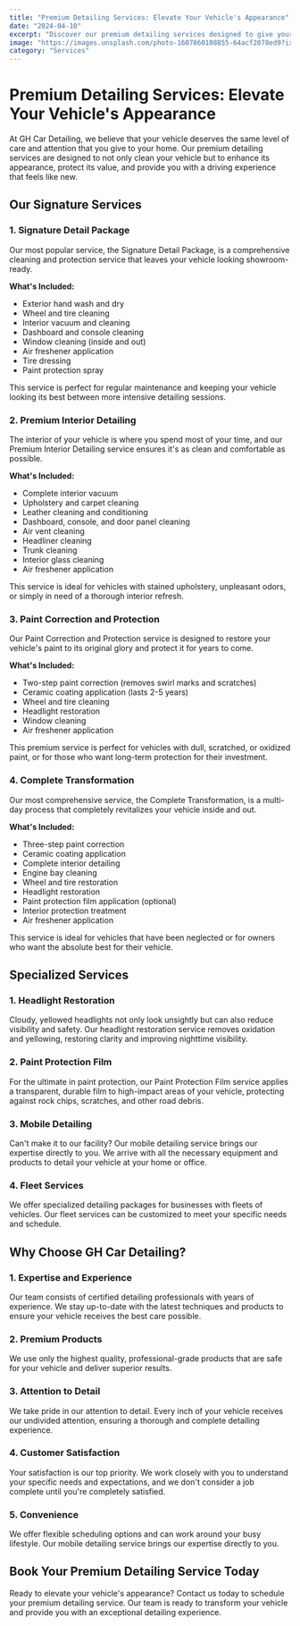 ```yaml
---
title: "Premium Detailing Services: Elevate Your Vehicle's Appearance"
date: "2024-04-10"
excerpt: "Discover our premium detailing services designed to give your vehicle the care it deserves. From basic maintenance to complete transformations, we offer services for every need."
image: "https://images.unsplash.com/photo-1607860108855-64acf2078ed9?ixlib=rb-4.0.3&auto=format&fit=crop&w=1200&q=80"
category: "Services"
---
```


# Premium Detailing Services: Elevate Your Vehicle's Appearance

At GH Car Detailing, we believe that your vehicle deserves the same level of care and attention that you give to your home. Our premium detailing services are designed to not only clean your vehicle but to enhance its appearance, protect its value, and provide you with a driving experience that feels like new.

## Our Signature Services

### 1. Signature Detail Package

Our most popular service, the Signature Detail Package, is a comprehensive cleaning and protection service that leaves your vehicle looking showroom-ready.

**What's Included:**
- Exterior hand wash and dry
- Wheel and tire cleaning
- Interior vacuum and cleaning
- Dashboard and console cleaning
- Window cleaning (inside and out)
- Air freshener application
- Tire dressing
- Paint protection spray

This service is perfect for regular maintenance and keeping your vehicle looking its best between more intensive detailing sessions.

### 2. Premium Interior Detailing

The interior of your vehicle is where you spend most of your time, and our Premium Interior Detailing service ensures it's as clean and comfortable as possible.

**What's Included:**
- Complete interior vacuum
- Upholstery and carpet cleaning
- Leather cleaning and conditioning
- Dashboard, console, and door panel cleaning
- Air vent cleaning
- Headliner cleaning
- Trunk cleaning
- Interior glass cleaning
- Air freshener application

This service is ideal for vehicles with stained upholstery, unpleasant odors, or simply in need of a thorough interior refresh.

### 3. Paint Correction and Protection

Our Paint Correction and Protection service is designed to restore your vehicle's paint to its original glory and protect it for years to come.

**What's Included:**
- Two-step paint correction (removes swirl marks and scratches)
- Ceramic coating application (lasts 2-5 years)
- Wheel and tire cleaning
- Headlight restoration
- Window cleaning
- Air freshener application

This premium service is perfect for vehicles with dull, scratched, or oxidized paint, or for those who want long-term protection for their investment.

### 4. Complete Transformation

Our most comprehensive service, the Complete Transformation, is a multi-day process that completely revitalizes your vehicle inside and out.

**What's Included:**
- Three-step paint correction
- Ceramic coating application
- Complete interior detailing
- Engine bay cleaning
- Wheel and tire restoration
- Headlight restoration
- Paint protection film application (optional)
- Interior protection treatment
- Air freshener application

This service is ideal for vehicles that have been neglected or for owners who want the absolute best for their vehicle.

## Specialized Services

### 1. Headlight Restoration

Cloudy, yellowed headlights not only look unsightly but can also reduce visibility and safety. Our headlight restoration service removes oxidation and yellowing, restoring clarity and improving nighttime visibility.

### 2. Paint Protection Film

For the ultimate in paint protection, our Paint Protection Film service applies a transparent, durable film to high-impact areas of your vehicle, protecting against rock chips, scratches, and other road debris.

### 3. Mobile Detailing

Can't make it to our facility? Our mobile detailing service brings our expertise directly to you. We arrive with all the necessary equipment and products to detail your vehicle at your home or office.

### 4. Fleet Services

We offer specialized detailing packages for businesses with fleets of vehicles. Our fleet services can be customized to meet your specific needs and schedule.

## Why Choose GH Car Detailing?

### 1. Expertise and Experience

Our team consists of certified detailing professionals with years of experience. We stay up-to-date with the latest techniques and products to ensure your vehicle receives the best care possible.

### 2. Premium Products

We use only the highest quality, professional-grade products that are safe for your vehicle and deliver superior results.

### 3. Attention to Detail

We take pride in our attention to detail. Every inch of your vehicle receives our undivided attention, ensuring a thorough and complete detailing experience.

### 4. Customer Satisfaction

Your satisfaction is our top priority. We work closely with you to understand your specific needs and expectations, and we don't consider a job complete until you're completely satisfied.

### 5. Convenience

We offer flexible scheduling options and can work around your busy lifestyle. Our mobile detailing service brings our expertise directly to you.

## Book Your Premium Detailing Service Today

Ready to elevate your vehicle's appearance? Contact us today to schedule your premium detailing service. Our team is ready to transform your vehicle and provide you with an exceptional detailing experience. 